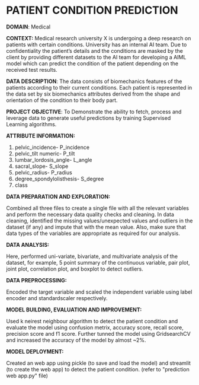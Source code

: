 
# PATIENT CONDITION PREDICTION

**DOMAIN**: Medical

**CONTEXT:** Medical research university X is undergoing a deep research on patients with certain conditions. University has an internal AI team. Due  to  confidentiality  the  patient’s  details  and  the  conditions  are  masked  by  the  client  by  providing  different  datasets  to  the  AI  team  for developing a AIML model which can predict the condition of the patient depending on the received test results.

**DATA  DESCRIPTION**: The  data  consists  of  biomechanics  features  of  the  patients  according  to  their  current  conditions.  Each  patient  is represented in the data set by six biomechanics attributes derived from the shape and orientation of the condition to their body part. 

**PROJECT  OBJECTIVE**: To Demonstrate the ability to fetch, process and leverage data to generate useful predictions by training Supervised Learning algorithms.

**ATTRIBUTE INFORMATION:**
1. pelvic_incidence- P_incidence
2. pelvic_tilt numeric- P_tilt
3. lumbar_lordosis_angle- L_angle
4. sacral_slope- S_slope
5. pelvic_radius- P_radius
6. degree_spondylolisthesis- S_degree
7. class

**DATA PREPARATION AND EXPLORATION:**

Combined all three files to create a single file with all the relevant variables and perform the necessary data quality checks and cleaning. In data cleaning, identified the missing values/unexpected values and outliers in the dataset (if any) and impute that with the mean value. Also, make sure that data types of the variables are appropriate as required for our analysis.

**DATA ANALYSIS:**

Here, performed uni-variate, bivariate, and multivariate analysis of the dataset, for example, 5 point summary of the continuous variable, pair plot, joint plot, correlation plot, and boxplot to detect outliers.

**DATA PREPROCESSING:**

Encoded the target variable and scaled the independent variable using label encoder and standardscaler respectively.

**MODEL BUILDING, EVALUATION AND IMPROVEMENT:**

Used k neirest neighbour algorithm to detect the patient condition and evaluate the model using confusion metrix, accuracy score, recall score, precision score and f1 score. Further tunned the model using GridsearchCV and increased the accuracy of the model by almost ~2%.

**MODEL DEPLOYMENT:**

Created an web app using pickle (to save and load the model) and streamlit (to create the web app) to detect the patient condition. (refer to "prediction web app.py" file)

